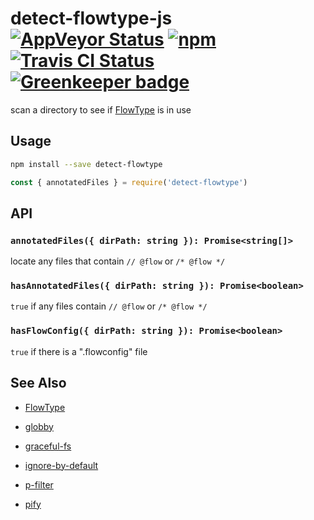 # detect-flowtype-js [![AppVeyor Status](https://img.shields.io/appveyor/ci/jokeyrhyme/detect-flowtype-js/master.svg)](https://ci.appveyor.com/project/jokeyrhyme/detect-flowtype-js) [![npm](https://img.shields.io/npm/v/detect-flowtype.svg?maxAge=2592000)](https://www.npmjs.com/package/detect-flowtype) [![Travis CI Status](https://travis-ci.org/jokeyrhyme/detect-flowtype-js.svg?branch=master)](https://travis-ci.org/jokeyrhyme/detect-flowtype-js) [![Greenkeeper badge](https://badges.greenkeeper.io/jokeyrhyme/detect-flowtype-js.svg)](https://greenkeeper.io/)

scan a directory to see if [FlowType](https://flow.org/) is in use


## Usage

```sh
npm install --save detect-flowtype
```

```js
const { annotatedFiles } = require('detect-flowtype')
```


## API


### `annotatedFiles({ dirPath: string }): Promise<string[]>`

locate any files that contain `// @flow` or `/* @flow */`


### `hasAnnotatedFiles({ dirPath: string }): Promise<boolean>`

`true` if any files contain `// @flow` or `/* @flow */`


### `hasFlowConfig({ dirPath: string }): Promise<boolean>`

`true` if there is a ".flowconfig" file


## See Also

-   [FlowType](https://flow.org/)

-   [globby](https://github.com/sindresorhus/globby)

-   [graceful-fs](https://github.com/isaacs/node-graceful-fs)

-   [ignore-by-default](https://github.com/novemberborn/ignore-by-default)

-   [p-filter](https://github.com/sindresorhus/p-filter)

-   [pify](https://github.com/sindresorhus/pify)
